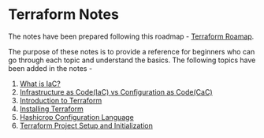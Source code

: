 # Terraform Notes

The notes have been prepared following this roadmap - [Terraform Roamap](https://roadmap.sh/terraform). 

The purpose of these notes is to provide a reference for beginners who can go through each topic and understand the basics. The following topics have been added in the notes -

1. [What is IaC?](./terraform.md/#what-is-infrastructure-as-code)
2. [Infrastructure as Code(IaC) vs Configuration as Code(CaC)](./terraform.md/#cac-vs-iac)
3. [Introduction to Terraform](./terraform.md/#introduction-to-terraform)
4. [Installing Terraform](./terraform.md/#installing-terraform)
5. [Hashicrop Configuration Language](./terraform.md/#hashicorp-configuration-language)
6. [Terraform Project Setup and Initialization](./terraform.md/#project-setup-and-initialization)



